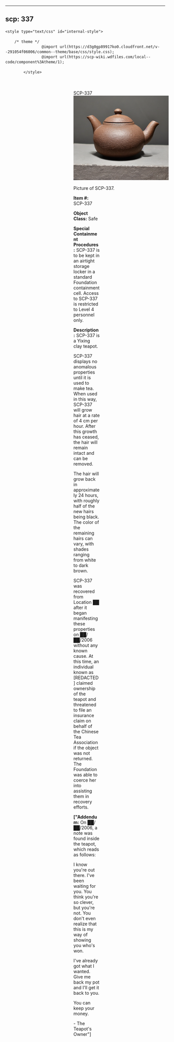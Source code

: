 
---
scp: 337
---

<head>
    <title>337 - SCP Foundation</title>
    
    <style type="text/css" id="internal-style">
                
        /* theme */
                    @import url(https://d3g0gp89917ko0.cloudfront.net/v--291054f06006/common--theme/base/css/style.css);
                    @import url(https://scp-wiki.wdfiles.com/local--code/component%3Atheme/1);
            
            </style>
<style>
iframe.scpnet-interwiki-frame { height: 0; }
</style>

</head>

<div id="main-content" style="margin: 50px 206px 20px 215px;">
<div id="action-area-top"></div>
<div id="page-title">SCP-337</div>
<div id="page-content">
<div style="text-align: right;"></div>
<div class="scp-image-block block-right" style="width:300px;"><img src="https://raw.githubusercontent.com/lucmaki/this-scp-does-not-exist/main/imgs/337.png" style="width:300px;" alt="337.jpg" class="image">
<div class="scp-image-caption" style="width:300px;">
<p>Picture of SCP-337.</p>
</div>
</div>
<p><strong>Item #:</strong> SCP-337</p>
<p><strong>Object Class:</strong> Safe</p>
<p><strong>Special Containment Procedures:</strong> SCP-337 is to be kept in an airtight storage locker in a standard Foundation containment cell. Access to SCP-337 is restricted to Level 4 personnel only.</p>
<p><strong>Description:</strong> SCP-337 is a Yixing clay teapot.</p><p>SCP-337 displays no anomalous properties until it is used to make tea. When used in this way, SCP-337 will grow hair at a rate of 4 cm per hour. After this growth has ceased, the hair will remain intact and can be removed.</p><p>The hair will grow back in approximately 24 hours, with roughly half of the new hairs being black. The color of the remaining hairs can vary, with shades ranging from white to dark brown.</p><p>SCP-337 was recovered from Location ██ after it began manifesting these properties on ██/██/2006 without any known cause. At this time, an individual known as [REDACTED] claimed ownership of the teapot and threatened to file an insurance claim on behalf of the Chinese Tea Association if the object was not returned. The Foundation was able to coerce her into assisting them in recovery efforts.</p>
<p> <strong>["Addendum:</strong> On ██/██/2006, a note was found inside the teapot, which reads as follows:</p><p>I know you're out there. I've been waiting for you. You think you're so clever, but you're not. You don't even realize that this is my way of showing you who's won.</p><p>I've already got what I wanted. Give me back my pot and I'll get it back to you.</p><p>You can keep your money.</p><p>- The Teapot's Owner"]</p>

<div class="footer-wikiwalk-nav">
<div style="text-align: center;">
</div>
</div>
</div>
</div>
</div>